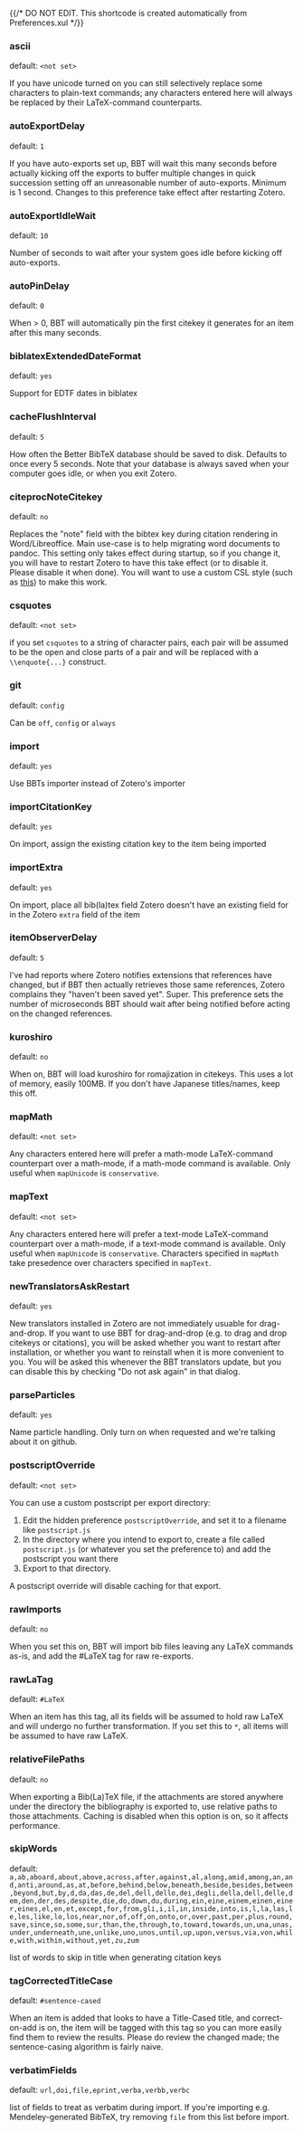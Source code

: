 {{/* DO NOT EDIT. This shortcode is created automatically from Preferences.xul */}}
### ascii

default: `<not set>`

If you have unicode turned on you can still selectively replace some characters to plain-text commands; any characters entered here will always
be replaced by their LaTeX-command counterparts.

### autoExportDelay

default: `1`

If you have auto-exports set up, BBT will wait this many seconds before actually kicking off the exports to buffer multiple changes in quick succession
setting off an unreasonable number of auto-exports. Minimum is 1 second. Changes to this preference take effect after restarting Zotero.

### autoExportIdleWait

default: `10`

Number of seconds to wait after your system goes idle before kicking off auto-exports.

### autoPinDelay

default: `0`

When > 0, BBT will automatically pin the first citekey it generates for an item after this many seconds.

### biblatexExtendedDateFormat

default: `yes`

Support for EDTF dates in biblatex

### cacheFlushInterval

default: `5`

How often the Better BibTeX database should be saved to disk. Defaults to once every 5 seconds. Note that
your database is always saved when your computer goes idle, or when you exit Zotero.

### citeprocNoteCitekey

default: `no`

Replaces the "note" field with the bibtex key during citation rendering in Word/Libreoffice. Main use-case is to help migrating word documents to pandoc.
This setting only takes effect during startup, so if you change it, you will have to restart Zotero to have this take effect (or to disable it.
Please disable it when done). You will want to use a custom CSL style
(such as [this](https://raw.githubusercontent.com/retorquere/zotero-better-bibtex/master/better-bibtex-citekeys.csl)) to make this work.

### csquotes

default: `<not set>`

if you set `csquotes` to a string of character pairs, each pair will be assumed to be the open and close parts of a pair and
will be replaced with a `\\enquote{...}` construct.

### git

default: `config`

Can be `off`, `config` or `always`

### import

default: `yes`

Use BBTs importer instead of Zotero's importer

### importCitationKey

default: `yes`

On import, assign the existing citation key to the item being imported

### importExtra

default: `yes`

On import, place all bib(la)tex field Zotero doesn't have an existing field for in the Zotero `extra` field of the item

### itemObserverDelay

default: `5`

I've had reports where Zotero notifies extensions that references have changed, but if BBT then actually
retrieves those same references, Zotero complains they "haven't been saved yet". Super. This preference sets
the number of microseconds BBT should wait after being notified before acting on the changed references.

### kuroshiro

default: `no`

When on, BBT will load kuroshiro for romajization in citekeys. This uses a lot of memory, easily 100MB. If you don't have Japanese titles/names, keep this off.

### mapMath

default: `<not set>`

Any characters entered here will prefer a math-mode LaTeX-command counterpart over a math-mode,
if a math-mode command is available. Only useful when `mapUnicode` is `conservative`.

### mapText

default: `<not set>`

Any characters entered here will prefer a text-mode LaTeX-command counterpart over a math-mode, if a text-mode command is available.
Only useful when `mapUnicode` is `conservative`. Characters specified in `mapMath` take presedence over characters specified in `mapText`.

### newTranslatorsAskRestart

default: `yes`

New translators installed in Zotero are not immediately usuable for drag-and-drop. If you want to use BBT for drag-and-drop
(e.g. to drag and drop citekeys or citations), you will be asked whether you want to restart after installation,
or whether you want to reinstall when it is more convenient to you. You will be asked this whenever the BBT translators update,
but you can disable this by checking "Do not ask again" in that dialog.

### parseParticles

default: `yes`

Name particle handling. Only turn on when requested and we're talking about it on github.

### postscriptOverride

default: `<not set>`

You can use a custom postscript per export directory:

1. Edit the hidden preference `postscriptOverride`, and set it to a filename like `postscript.js`
2. In the directory where you intend to export to, create a file called `postscript.js` (or whatever you set the preference to) and add the postscript you want there
3. Export to that directory.

A postscript override will disable caching for that export.

### rawImports

default: `no`

When you set this on, BBT will import bib files leaving any LaTeX commands as-is, and add the #LaTeX tag for raw re-exports.

### rawLaTag

default: `#LaTeX`

When an item has this tag, all its fields will be assumed to hold raw LaTeX and will undergo no further transformation.
If you set this to `*`, all items will be assumed to have raw LaTeX.

### relativeFilePaths

default: `no`

When exporting a Bib(La)TeX file, if the attachments are stored anywhere under the directory the bibliography is exported to, use relative paths
to those attachments. Caching is disabled when this option is on, so it affects performance.

### skipWords

default: `a,ab,aboard,about,above,across,after,against,al,along,amid,among,an,and,anti,around,as,at,before,behind,below,beneath,beside,besides,between,beyond,but,by,d,da,das,de,del,dell,dello,dei,degli,della,dell,delle,dem,den,der,des,despite,die,do,down,du,during,ein,eine,einem,einen,einer,eines,el,en,et,except,for,from,gli,i,il,in,inside,into,is,l,la,las,le,les,like,lo,los,near,nor,of,off,on,onto,or,over,past,per,plus,round,save,since,so,some,sur,than,the,through,to,toward,towards,un,una,unas,under,underneath,une,unlike,uno,unos,until,up,upon,versus,via,von,while,with,within,without,yet,zu,zum`

list of words to skip in title when generating citation keys

### tagCorrectedTitleCase

default: `#sentence-cased`

When an item is added that looks to have a Title-Cased title, and correct-on-add is on, the item will be tagged with this tag so you can more easily find them to review the results. Please do review the changed made; the sentence-casing algorithm is fairly naive.

### verbatimFields

default: `url,doi,file,eprint,verba,verbb,verbc`

list of fields to treat as verbatim during import. If you're importing e.g. Mendeley-generated BibTeX, try removing `file` from this list before import.


